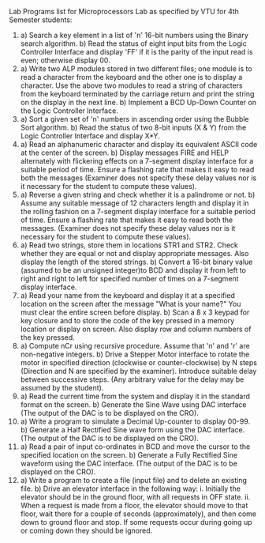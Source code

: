 Lab Programs list for Microprocessors Lab as specified by VTU for 4th 
Semester students:

1. a) Search a key element in a list of 'n' 16-bit numbers using the 
Binary search algorithm.
b) Read the status of eight input bits from the Logic Controller Interface 
and display 'FF' if it is the parity of the input read is even; otherwise 
display 00.
2. a) Write two ALP modules stored in two different files; one module is 
to read a character from the keyboard and the other one is to display a 
character. Use the above two modules to read a string of characters from 
the keyboard terminated by the carriage return and print the string on the 
display in the next line.
b) Implement a BCD Up-Down Counter on the Logic Controller Interface.
3. a) Sort a given set of 'n' numbers in ascending order using the Bubble 
Sort algorithm.
b) Read the status of two 8-bit inputs (X & Y) from the Logic Controller 
Interface and display X*Y.
4. a) Read an alphanumeric character and display its equivalent ASCII code 
at the center of the screen.
b) Display messages FIRE and HELP alternately with flickering effects on 
a 7-segment display interface for a suitable period of time. Ensure a 
flashing rate that makes it easy to read both the messages (Examiner does 
not specify these delay values nor is it necessary for the student to 
compute these values).
5. a) Reverse a given string and check whether it is a palindrome or not.
b) Assume any suitable message of 12 characters length and display it in 
the rolling fashion on a 7-segment display interface for a suitable period 
of time. Ensure a flashing rate that makes it easy to read both the 
messages. (Examiner does not specify these delay values nor is it 
necessary for the student to compute these values).
6. a) Read two strings, store them in locations STR1 and STR2. Check 
whether they are equal or not and display appropriate messages. Also 
display the length of the stored strings.
b) Convert a 16-bit binary value (assumed to be an unsigned integer)to 
BCD and display it from left to right and right to left for specified 
number of times on a 7-segment display interface.
7. a) Read your name from the keyboard and display it at a specified 
location on the screen after the message "What is your name?" You must 
clear the entire screen before display.
b) Scan a 8 x 3 keypad for key closure and to store the code of the key 
pressed in a memory location or display on screen. Also display row and 
column numbers of the key pressed.
8. a) Compute nCr using recursive procedure. Assume that 'n' and 'r' are 
non-negative integers.
b) Drive a Stepper Motor interface to rotate the motor in specified 
direction (clockwise or counter-clockwise) by N steps (Direction and N 
are specified by the examiner). Introduce suitable delay between 
successive steps. (Any arbitrary value for the delay may be assumed 
by the student).
9. a) Read the current time from the system and display it in the standard 
format on the screen.
b) Generate the Sine Wave using DAC interface (The output of the DAC is 
to be displayed on the CRO).
10. a) Write a program to simulate a Decimal Up-counter to display 00-99.
b) Generate a Half Rectified Sine wave form using the DAC interface. 
(The output of the DAC is to be displayed on the CRO).
11. a) Read a pair of input co-ordinates in BCD and move the cursor to the 
specified location on the screen.
b) Generate a Fully Rectified Sine waveform using the DAC interface. 
(The output of the DAC is to be displayed on the CRO).
12. a) Write a program to create a file (input file) and to delete an 
existing file.
b) Drive an elevator interface in the following way:
i. Initially the elevator should be in the ground floor, with all requests 
in OFF state.
ii. When a request is made from a floor, the elevator should move to 
that floor, wait there for a couple of seconds (approximately), and 
then come down to ground floor and stop. If some requests occur during 
going up or coming down they should be ignored.
